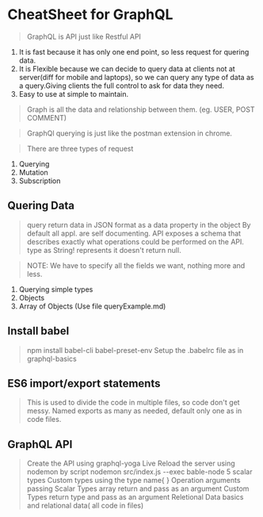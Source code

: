 # CheatSheet for GraphQL

>GraphQL is API just like Restful API
1. It is fast because it has only one end point, so less request for quering data.
2. It is Flexible because we can decide to query data at clients not at server(diff for mobile and laptops), so we can query any type of data as a query.Giving clients the full control to ask for data they need.
3. Easy to use at simple to maintain.

> Graph is all the data and relationship between them. (eg. USER, POST COMMENT)

> GraphQl querying is just like the postman extension in chrome.

> There are three types of request
1. Querying 
2. Mutation
3. Subscription

## Quering Data

> query return data in JSON format as a data property in the object
> By default all appl. are self documenting. API exposes a schema that describes exactly what operations could be performed on the API.
> type as String! represents it doesn't return null.

> NOTE: We have to specify all the fields we want, nothing more and less.

1. Querying simple types
2. Objects
3. Array of Objects 
(Use file queryExample.md)

## Install babel 
>npm install babel-cli babel-preset-env
Setup the .babelrc file as in graphql-basics

## ES6 import/export statements

> This is used to divide the code in multiple files, so code don't get messy.
> Named exports as many as needed, default only one as in code files.

## GraphQL API
> Create the API using graphql-yoga
> Live Reload the server using nodemon by script nodemon src/index.js --exec bable-node
> 5 scalar types
> Custom types using the type name{ }
> Operation arguments passing
> Scalar Types array return and pass as an argument
> Custom Types return type and pass as an argument
> Reletional Data basics and relational data( all code in files)